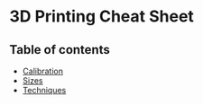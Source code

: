 # 3D Printing Cheat Sheet

## Table of contents
* [Calibration](calibration.md)
* [Sizes](sizes.md)
* [Techniques](techniques.md)